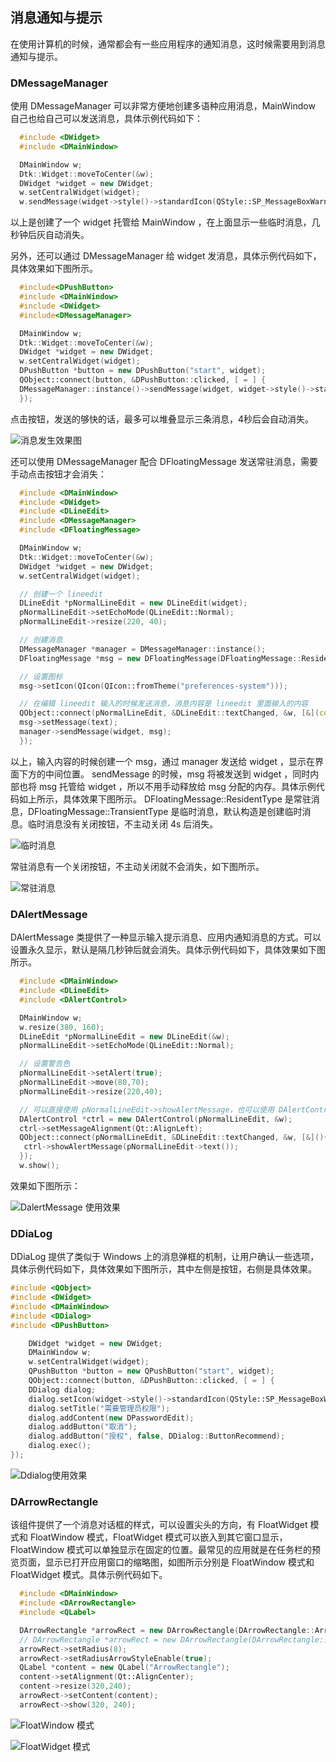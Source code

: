 ## 消息通知与提示

在使用计算机的时候，通常都会有一些应用程序的通知消息，这时候需要用到消息通知与提示。

### DMessageManager

使用 DMessageManager 可以非常方便地创建多语种应用消息，MainWindow 自己也给自己可以发送消息，具体示例代码如下：

```c++
  #include <DWidget>
  #include <DMainWindow>

  DMainWindow w;
  Dtk::Widget::moveToCenter(&w);
  DWidget *widget = new DWidget;
  w.setCentralWidget(widget);
  w.sendMessage(widget->style()->standardIcon(QStyle::SP_MessageBoxWarning), "临时消息");
```

以上是创建了一个 widget 托管给 MainWindow ，在上面显示一些临时消息，几秒钟后灰自动消失。

另外，还可以通过 DMessageManager 给 widget 发消息，具体示例代码如下，具体效果如下图所示。

```c++
  #include<DPushButton>
  #include <DMainWindow>
  #include <DWidget>
  #include<DMessageManager>

  DMainWindow w;
  Dtk::Widget::moveToCenter(&w);
  DWidget *widget = new DWidget;
  w.setCentralWidget(widget);
  DPushButton *button = new DPushButton("start", widget);
  QObject::connect(button, &DPushButton::clicked, [ = ] {
  DMessageManager::instance()->sendMessage(widget, widget->style()->standardIcon(QStyle::SP_MessageBoxWarning), "临时消息");
  });
```

​		点击按钮，发送的够快的话，最多可以堆叠显示三条消息，4秒后会自动消失。

![消息发生效果图](img.assets/image-20231206203607348.png)

还可以使用 DMessageManager 配合 DFloatingMessage 发送常驻消息，需要手动点击按钮才会消失：

```c++
  #include <DMainWindow>
  #include <DWidget>
  #include <DLineEdit>
  #include <DMessageManager>
  #include <DFloatingMessage>

  DMainWindow w;
  Dtk::Widget::moveToCenter(&w);
  DWidget *widget = new DWidget;
  w.setCentralWidget(widget);

  // 创建一个 lineedit
  DLineEdit *pNormalLineEdit = new DLineEdit(widget);
  pNormalLineEdit->setEchoMode(QLineEdit::Normal);
  pNormalLineEdit->resize(220, 40);

  // 创建消息
  DMessageManager *manager = DMessageManager::instance();
  DFloatingMessage *msg = new DFloatingMessage(DFloatingMessage::ResidentType);

  // 设置图标
  msg->setIcon(QIcon(QIcon::fromTheme("preferences-system")));

  // 在编辑 lineedit 输入的时候发送消息，消息内容是 lineedit 里面输入的内容
  QObject::connect(pNormalLineEdit, &DLineEdit::textChanged, &w, [&](const QString &text) {
  msg->setMessage(text);
  manager->sendMessage(widget, msg);
  });
```

以上，输入内容的时候创建一个 msg，通过 manager 发送给  widget ，显示在界面下方的中间位置。
sendMessage 的时候，msg 将被发送到 widget ，同时内部也将 msg 托管给 widget ，所以不用手动释放给 msg 分配的内存。具体示例代码如上所示，具体效果下图所示。
DFloatingMessage::ResidentType 是常驻消息，DFloatingMessage::TransientType 是临时消息，默认构造是创建临时消息。临时消息没有关闭按钮，不主动关闭 4s 后消失。

![临时消息](img.assets/image-20231206204045141.png)

常驻消息有一个关闭按钮，不主动关闭就不会消失，如下图所示。

![常驻消息](img.assets/image-20231206204101964.png)

### DAlertMessage
DAlertMessage 类提供了一种显示输入提示消息、应用内通知消息的方式。可以设置永久显示，默认是隔几秒钟后就会消失。具体示例代码如下，具体效果如下图所示。

```c++
  #include <DMainWindow>
  #include <DLineEdit>
  #include <DAlertControl>

  DMainWindow w;
  w.resize(380, 160);
  DLineEdit *pNormalLineEdit = new DLineEdit(&w);
  pNormalLineEdit->setEchoMode(QLineEdit::Normal);

  // 设置警告色
  pNormalLineEdit->setAlert(true);
  pNormalLineEdit->move(80,70);
  pNormalLineEdit->resize(220,40);

  // 可以直接使用 pNormalLineEdit->showAlertMessage，也可以使用 DAlertControl 控制对齐方式
  DAlertControl *ctrl = new DAlertControl(pNormalLineEdit, &w);
  ctrl->setMessageAlignment(Qt::AlignLeft);
  QObject::connect(pNormalLineEdit, &DLineEdit::textChanged, &w, [&](){
   ctrl->showAlertMessage(pNormalLineEdit->text());
  });
  w.show();
```

效果如下图所示：

![ DalertMessage 使用效果](img.assets/image-20231206204605957.png)

### DDiaLog
DDiaLog 提供了类似于 Windows 上的消息弹框的机制，让用户确认一些选项，具体示例代码如下，具体效果如下图所示，其中左侧是按钮，右侧是具体效果。

```c++
#include <QObject>
#include <DWidget>
#include <DMainWindow>
#include <DDialog>
#include <DPushButton>

	DWidget *widget = new DWidget;
 	DMainWindow w;
	w.setCentralWidget(widget);
	QPushButton *button = new QPushButton("start", widget);
	QObject::connect(button, &DPushButton::clicked, [ = ] {
  	DDialog dialog;
  	dialog.setIcon(widget->style()->standardIcon(QStyle::SP_MessageBoxWarning));
  	dialog.setTitle("需要管理员权限");
  	dialog.addContent(new DPasswordEdit);
  	dialog.addButton("取消");
  	dialog.addButton("授权", false, DDialog::ButtonRecommend);
  	dialog.exec();
});
```

![Ddialog使用效果](img.assets/image-20231206205001937.png)

### DArrowRectangle

该组件提供了一个消息对话框的样式，可以设置尖头的方向，有 FloatWidget 模式和 FloatWindow 模式，FloatWidget 模式可以嵌入到其它窗口显示，FloatWindow 模式可以单独显示在固定的位置。最常见的应用就是在任务栏的预览页面，显示已打开应用窗口的缩略图，如图所示分别是 FloatWindow 模式和 FloatWidget 模式。具体示例代码如下。

```c++
  #include <DMainWindow>
  #include <DArrowRectangle>
  #include <QLabel>

  DArrowRectangle *arrowRect = new DArrowRectangle(DArrowRectangle::ArrowBottom, DArrowRectangle::FloatWindow);
  // DArrowRectangle *arrowRect = new DArrowRectangle(DArrowRectangle::ArrowBottom, DArrowRectangle::FloatWidget);
  arrowRect->setRadius(8);
  arrowRect->setRadiusArrowStyleEnable(true);
  QLabel *content = new QLabel("ArrowRectangle");
  content->setAlignment(Qt::AlignCenter);
  content->resize(320,240);
  arrowRect->setContent(content);
  arrowRect->show(320, 240);
```
![ FloatWindow 模式](img.assets/image-20231206205255728.png)

![ FloatWidget 模式](img.assets/image-20231206205324106.png)
